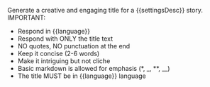 Generate a creative and engaging title for a {{settingsDesc}} story.
IMPORTANT:
- Respond in {{language}}
- Respond with ONLY the title text
- NO quotes, NO punctuation at the end
- Keep it concise (2-6 words) 
- Make it intriguing but not cliche
- Basic markdown is allowed for emphasis (*, _, **, __)
- The title MUST be in {{language}} language